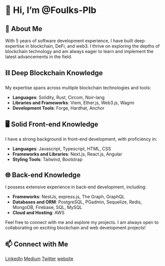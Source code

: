 # 👋 Hi, I’m @Foulks-Plb

## 👀 About Me
With 5 years of software development experience, I have built deep expertise in blockchain, DeFi, and web3.
I thrive on exploring the depths of blockchain technology and am always eager to learn and implement the latest advancements in the field.

## ⛓ Deep Blockchain Knowledge
My expertise spans across multiple blockchain technologies and tools:
- **Languages**: Solidity, Rust, Circom, Noir-lang
- **Libraries and Frameworks**: Viem, Ether.js, Web3.js, Wagmi
- **Development Tools**: Forge, Hardhat, Anchor

## 🖥️ Solid Front-end Knowledge
I have a strong background in front-end development, with proficiency in:
- **Languages**: Javascript, Typescript, HTML, CSS
- **Frameworks and Libraries**: Next.js, React.js, Angular
- **Styling Tools**: Tailwind, Bootstrap

## 🌐 Back-end Knowledge
I possess extensive experience in back-end development, including:
- **Frameworks**: NestJs, express.js, The Graph, GraphQL
- **Databases and ORM**: PostgreSQL, PGadmin, Sequelize, Redis, MongoDB, Firebase, SQL, MySQL
- **Cloud and Hosting**: AWS

Feel free to connect with me and explore my projects. I am always open to collaborating on exciting blockchain and web development projects!
## 📫 Connect with Me
[LinkedIn](https://www.linkedin.com/in/foulques-pellabeuf-503837137/)
[Medium](https://medium.com/@pellabeuf)
[Twitter](https://x.com/FoulkPlb)
[website](https://foulques-cv.vercel.app/)
